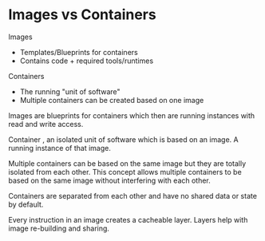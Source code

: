 # Images vs Containers

Images

- Templates/Blueprints for containers
- Contains code + required tools/runtimes

Containers

- The running "unit of software"
- Multiple containers can be created based on one image

Images are blueprints for containers which then are running instances with read and write access.

Container , an isolated unit of software which is based on an image. A running instance of that image.

Multiple containers can be based on the same image but they are totally isolated from each other.
This concept allows multiple containers to be based on the same image without interfering with each other.

Containers are separated from each other and have no shared data or state by default.

Every instruction in an image creates a cacheable layer. Layers help with image re-building and sharing.